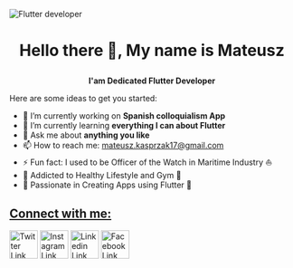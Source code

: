 

![Flutter developer](https://github.com/mateuszkasprzak94/mateuszkasprzak94/assets/142491717/6e9a4303-5698-42f8-9ae7-07c7c926e1d3)

# <p align="center">Hello there 👋, My name is Mateusz</p>
**<p align="center">I'am Dedicated Flutter Developer**</p>



Here are some ideas to get you started:

- 🔭 I’m currently working on **Spanish colloquialism App**
- 🌱 I’m currently learning **everything I can about Flutter**
- 💬 Ask me about **anything you like**
- 📫 How to reach me: mateusz.kasprzak17@gmail.com
- ⚡ Fun fact: I used to be Officer of the Watch in Maritime Industry ⛵
- 💪 Addicted to Healthy Lifestyle and Gym 💪
- 💙 Passionate in Creating Apps using Flutter 💙

## [Connect with me:](#Link1)
[<img src="https://www.sarkarinaukriexams.com/images/import/sne151712580918.png" alt="Twitter Link" width="50" height="50">](https://twitter.com/mat_kasp)
[<img src="https://seeklogo.com/images/I/instagram-new-2022-logo-AD8350AD3C-seeklogo.com.png" alt="Instagram Link" width="50" height="50">](https://www.instagram.com/mateusz_kasp)
[<img src="https://cdn1.iconfinder.com/data/icons/logotypes/32/circle-linkedin-512.png" alt="Linkedin Link" width="50" height="50">](https://www.linkedin.com/in/mateusz-kasprzak-5a0094171)
[<img src="https://seeklogo.com/images/F/facebook-logo-966BBFBC34-seeklogo.com.png" alt="Facebook Link" width="50" height="50">](https://www.facebook.com/debilus9)
